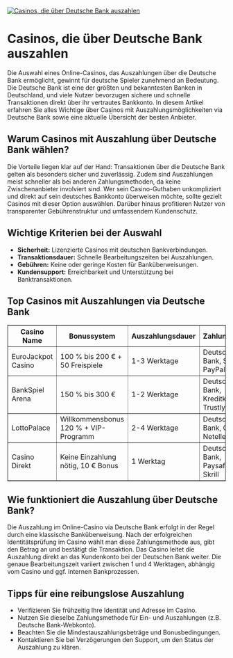 [![Casinos, die über Deutsche Bank auszahlen](https://123-caf.pages.dev/gitsignup.png)](https://vrmoo.ru/Bt82HjjY)

<h1>Casinos, die über Deutsche Bank auszahlen</h1>  <p>Die Auswahl eines Online-Casinos, das Auszahlungen über die Deutsche Bank ermöglicht, gewinnt für deutsche Spieler zunehmend an Bedeutung. Die Deutsche Bank ist eine der größten und bekanntesten Banken in Deutschland, und viele Nutzer bevorzugen sichere und schnelle Transaktionen direkt über ihr vertrautes Bankkonto. In diesem Artikel erfahren Sie alles Wichtige über Casinos mit Auszahlungsmöglichkeiten via Deutsche Bank sowie eine aktuelle Übersicht der besten Anbieter.</p>  <h2>Warum Casinos mit Auszahlung über Deutsche Bank wählen?</h2>  <p>Die Vorteile liegen klar auf der Hand: Transaktionen über die Deutsche Bank gelten als besonders sicher und zuverlässig. Zudem sind Auszahlungen meist schneller als bei anderen Zahlungsmethoden, da keine Zwischenanbieter involviert sind. Wer sein Casino-Guthaben unkompliziert und direkt auf sein deutsches Bankkonto überweisen möchte, sollte gezielt Casinos mit dieser Option auswählen. Darüber hinaus profitieren Nutzer von transparenter Gebührenstruktur und umfassendem Kundenschutz.</p>  <h2>Wichtige Kriterien bei der Auswahl</h2>  <ul>   <li><strong>Sicherheit:</strong> Lizenzierte Casinos mit deutschen Bankverbindungen.</li>   <li><strong>Transaktionsdauer:</strong> Schnelle Bearbeitungszeiten bei Auszahlungen.</li>   <li><strong>Gebühren:</strong> Keine oder geringe Kosten für Banküberweisungen.</li>   <li><strong>Kundensupport:</strong> Erreichbarkeit und Unterstützung bei Banktransaktionen.</li> </ul>  <h2>Top Casinos mit Auszahlungen via Deutsche Bank</h2>  <table border="1" cellpadding="5" cellspacing="0">   <thead>     <tr>       <th>Casino Name</th>       <th>Bonussystem</th>       <th>Auszahlungsdauer</th>       <th>Zahlungsarten</th>       <th>Kundensupport</th>     </tr>   </thead>   <tbody>     <tr>       <td>EuroJackpot Casino</td>       <td>100 % bis 200 € + 50 Freispiele</td>       <td>1-3 Werktage</td>       <td>Deutsche Bank, Sofort, PayPal</td>       <td>24/7 Live-Chat, Telefon</td>     </tr>     <tr>       <td>BankSpiel Arena</td>       <td>150 % bis 300 €</td>       <td>1-2 Werktage</td>       <td>Deutsche Bank, Kreditkarte, Trustly</td>       <td>E-Mail, Live-Chat</td>     </tr>     <tr>       <td>LottoPalace</td>       <td>Willkommensbonus 120 % + VIP-Programm</td>       <td>2-4 Werktage</td>       <td>Deutsche Bank, Giropay, Neteller</td>       <td>Telefon, Chat</td>     </tr>     <tr>       <td>Casino Direkt</td>       <td>Keine Einzahlung nötig, 10 € Bonus</td>       <td>1 Werktag</td>       <td>Deutsche Bank, Paysafecard, Skrill</td>       <td>Live-Chat, E-Mail</td>     </tr>   </tbody> </table>  <h2>Wie funktioniert die Auszahlung über Deutsche Bank?</h2>  <p>Die Auszahlung im Online-Casino via Deutsche Bank erfolgt in der Regel durch eine klassische Banküberweisung. Nach der erfolgreichen Identitätsprüfung im Casino wählt man diese Zahlungsmethode aus, gibt den Betrag an und bestätigt die Transaktion. Das Casino leitet die Auszahlung direkt an das Kundenkonto bei der Deutschen Bank weiter. Die genaue Bearbeitungszeit variiert zwischen 1 und 4 Werktagen, abhängig vom Casino und ggf. internen Bankprozessen.</p>  <h2>Tipps für eine reibungslose Auszahlung</h2>  <ul>   <li>Verifizieren Sie frühzeitig Ihre Identität und Adresse im Casino.</li>   <li>Nutzen Sie dieselbe Zahlungsmethode für Ein- und Auszahlungen (z.B. Deutsche Bank-Webkonto).</li>   <li>Beachten Sie die Mindestauszahlungsbeträge und Bonusbedingungen.</li>   <li>Kontaktieren Sie bei Verzögerungen den Support, um den Status der Auszahlung zu klären.</li> </ul>